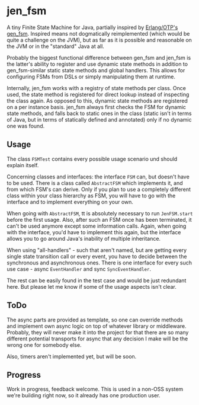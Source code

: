 jen_fsm
=======

A tiny Finite State Machine for Java, partially inspired by [Erlang/OTP's gen_fsm](http://www.erlang.org/doc/man/gen_fsm.html). Inspired means not dogmatically reimplemented (which would be quite a challenge on the JVM), but as far as it is possible and reasonable on the JVM or in the "standard" Java at all.

Probably the biggest functional difference between gen_fsm and jen_fsm is the latter's ability to register and use dynamic state methods in addition to gen_fsm-similar static state methods and global handlers. This allows for configuring FSMs from DSLs or simply manipulating them at runtime.

Internally, jen_fsm works with a registry of state methods per class. Once used, the state method is registered for direct lookup instead of inspecting the class again. As opposed to this, dynamic state methods are registered on a per instance basis. jen_fsm always first checks the FSM for dynamic state methods, and falls back to static ones in the class (static isn't in terms of Java, but in terms of statically defined and annotated) only if no dynamic one was found.

## Usage

The class `FSMTest` contains every possible usage scenario und should explain itself.

Concerning classes and interfaces: the interface `FSM` can, but doesn't have to be used. There is a class called `AbstractFSM` which implements it, and from which FSM's can derive. Only if you plan to use a completely different class within your class hierarchy as FSM, you will have to go with the interface and to implement everything on your own.

When going with `AbstractFSM`, tt is absolutely necessary to run `JenFSM.start` before the first usage. Also, after such an FSM once has been terminated, it can't be used anymore except some information calls. Again, when going with the interface, you'd have to implement this again, but the interface allows you to go around Java's inability of multiple inheritance.

When using "all-handlers" - such that aren't named, but are getting every single state transition call or every event, you have to decide between the synchronous and asynchronous ones. There is one interface for every such use case - async `EventHandler` and sync `SyncEventHandler`.

The rest can be easily found in the test case and would be just redundant here. But please let me know if some of the usage aspects isn't clear.

## ToDo

The async parts are provided as template, so one can override methods and implement own async logic on top of whatever library or middleware. Probably, they will never make it into the project for that there are so many different potential transports for async that any decision I make will be the wrong one for somebody else.

Also, timers aren't implemented yet, but will be soon.

## Progress

Work in progress, feedback welcome. This is used in a non-OSS system we're building right now, so it already has one production user.